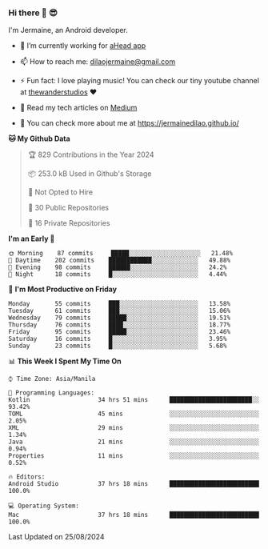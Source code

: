 ### Hi there 👋 😎
I'm Jermaine, an Android developer.

- 🔭 I’m currently working for [aHead app](https://www.ahead-app.com/)

- 📫 How to reach me: dilaojermaine@gmail.com

- ⚡ Fun fact: I love playing music! You can check our tiny youtube channel at [thewanderstudios](https://www.youtube.com/thewanderstudios) ♥️

- 📖 Read my tech articles on [Medium](https://jermainedilao.medium.com/)

- 👀 You can check more about me at https://jermainedilao.github.io/

<!--
**jermainedilao/jermainedilao** is a ✨ _special_ ✨ repository because its `README.md` (this file) appears on your GitHub profile.

Here are some ideas to get you started:

- 🔭 I’m currently working on ...
- 🌱 I’m currently learning ...
- 👯 I’m looking to collaborate on ...
- 🤔 I’m looking for help with ...
- 💬 Ask me about ...
- 📫 How to reach me: ...
- 😄 Pronouns: ...
- ⚡ Fun fact: ...
-->

<!--START_SECTION:waka-->
**🐱 My Github Data** 

> 🏆 829 Contributions in the Year 2024
 > 
> 📦 253.0 kB Used in Github's Storage 
 > 
> 🚫 Not Opted to Hire
 > 
> 📜 30 Public Repositories 
 > 
> 🔑 16 Private Repositories  
 > 
**I'm an Early 🐤** 

```text
🌞 Morning    87 commits     █████░░░░░░░░░░░░░░░░░░░░   21.48% 
🌆 Daytime    202 commits    ████████████░░░░░░░░░░░░░   49.88% 
🌃 Evening    98 commits     ██████░░░░░░░░░░░░░░░░░░░   24.2% 
🌙 Night      18 commits     █░░░░░░░░░░░░░░░░░░░░░░░░   4.44%

```
📅 **I'm Most Productive on Friday** 

```text
Monday       55 commits     ███░░░░░░░░░░░░░░░░░░░░░░   13.58% 
Tuesday      61 commits     ███░░░░░░░░░░░░░░░░░░░░░░   15.06% 
Wednesday    79 commits     █████░░░░░░░░░░░░░░░░░░░░   19.51% 
Thursday     76 commits     ████░░░░░░░░░░░░░░░░░░░░░   18.77% 
Friday       95 commits     █████░░░░░░░░░░░░░░░░░░░░   23.46% 
Saturday     16 commits     █░░░░░░░░░░░░░░░░░░░░░░░░   3.95% 
Sunday       23 commits     █░░░░░░░░░░░░░░░░░░░░░░░░   5.68%

```


📊 **This Week I Spent My Time On** 

```text
⌚︎ Time Zone: Asia/Manila

💬 Programming Languages: 
Kotlin                   34 hrs 51 mins      ███████████████████████░░   93.42% 
TOML                     45 mins             ░░░░░░░░░░░░░░░░░░░░░░░░░   2.05% 
XML                      29 mins             ░░░░░░░░░░░░░░░░░░░░░░░░░   1.34% 
Java                     21 mins             ░░░░░░░░░░░░░░░░░░░░░░░░░   0.94% 
Properties               11 mins             ░░░░░░░░░░░░░░░░░░░░░░░░░   0.52%

🔥 Editors: 
Android Studio           37 hrs 18 mins      █████████████████████████   100.0%

💻 Operating System: 
Mac                      37 hrs 18 mins      █████████████████████████   100.0%

```


 Last Updated on 25/08/2024
<!--END_SECTION:waka-->
